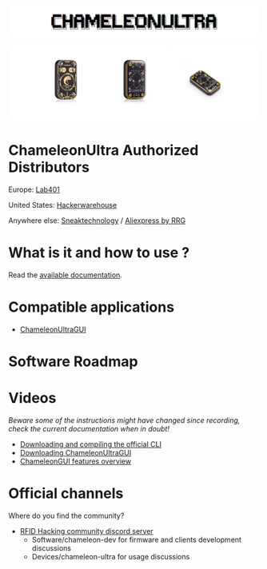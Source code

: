 ![logo](docs/images/ultra-logo.png)

![ultra picture](docs/images/ultra-overview.png)

# ChameleonUltra Authorized Distributors

Europe: [Lab401](https://lab401.com/)

United States: [Hackerwarehouse](https://hackerwarehouse.com/)

Anywhere else: [Sneaktechnology](https://sneaktechnology.com) / [Aliexpress by RRG](https://proxgrind.aliexpress.com/store/1101312023)

# What is it and how to use ?

Read the [available documentation](docs/README.md).

# Compatible applications

* [ChameleonUltraGUI](https://github.com/GameTec-live/ChameleonUltraGUI)

# Software Roadmap



# Videos

*Beware some of the instructions might have changed since recording, check the current documentation when in doubt!*

* [Downloading and compiling the official CLI](https://www.youtube.com/watch?v=VGpAeitNXH0)
* [Downloading ChameleonUltraGUI](https://www.youtube.com/watch?v=rHH7iqbX3nY)
* [ChameleonGUI features overview](https://www.youtube.com/watch?v=YqE8wyVSse4)

# Official channels

Where do you find the community?

* [RFID Hacking community discord server](https://t.ly/d4_C)
  * Software/chameleon-dev for firmware and clients development discussions
  * Devices/chameleon-ultra for usage discussions
